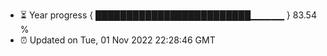 - ⏳ Year progress { █████████████████████████▁▁▁▁▁ } 83.54 %
- ⏰ Updated on Tue, 01 Nov 2022 22:28:46 GMT

